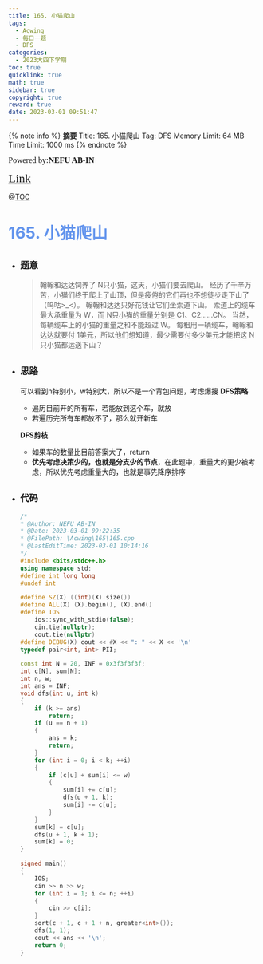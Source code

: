 ```yaml
---
title: 165. 小猫爬山
tags:
  - Acwing
  - 每日一题
  - DFS
categories:
  - 2023大四下学期
toc: true
quicklink: true
math: true
sidebar: true
copyright: true
reward: true
date: 2023-03-01 09:51:47
---
```



{% note info %}
**摘要**
Title: 165. 小猫爬山
Tag: DFS
Memory Limit: 64 MB
Time Limit: 1000 ms
{% endnote %}
<!-- more -->

<font size=3 face=楷体>Powered by:**NEFU AB-IN**</font>

<font color=#FFA500 size=5 face=楷体>[Link](https://www.acwing.com/problem/content/description/167/)</font>

@[TOC](文章目录)

# <font color=#6495ED size=6>165. 小猫爬山</font>

* ## <font size=4 face=粗体>题意</font>

  >翰翰和达达饲养了 N只小猫，这天，小猫们要去爬山。
  >经历了千辛万苦，小猫们终于爬上了山顶，但是疲倦的它们再也不想徒步走下山了（呜咕>_<）。
  >翰翰和达达只好花钱让它们坐索道下山。
  >索道上的缆车最大承重量为 W，而 N只小猫的重量分别是 C1、C2……CN。
  >当然，每辆缆车上的小猫的重量之和不能超过 W。
  >每租用一辆缆车，翰翰和达达就要付 1美元，所以他们想知道，最少需要付多少美元才能把这 N只小猫都运送下山？

* ## <font size=4 face=粗体>思路</font>

  可以看到n特别小，w特别大，所以不是一个背包问题，考虑爆搜
  **DFS策略**
  * 遍历目前开的所有车，若能放到这个车，就放
  * 若遍历完所有车都放不了，那么就开新车

  **DFS剪枝**
  * 如果车的数量比目前答案大了，return
  * **优先考虑决策少的，也就是分支少的节点**，在此题中，重量大的更少被考虑，所以优先考虑重量大的，也就是事先降序排序

* ## <font size=4 face=粗体>代码</font>

  ```cpp
  /*
  * @Author: NEFU AB-IN
  * @Date: 2023-03-01 09:22:35
  * @FilePath: \Acwing\165\165.cpp
  * @LastEditTime: 2023-03-01 10:14:16
  */
  #include <bits/stdc++.h>
  using namespace std;
  #define int long long
  #undef int

  #define SZ(X) ((int)(X).size())
  #define ALL(X) (X).begin(), (X).end()
  #define IOS                                                                                                            \
      ios::sync_with_stdio(false);                                                                                       \
      cin.tie(nullptr);                                                                                                  \
      cout.tie(nullptr)
  #define DEBUG(X) cout << #X << ": " << X << '\n'
  typedef pair<int, int> PII;

  const int N = 20, INF = 0x3f3f3f3f;
  int c[N], sum[N];
  int n, w;
  int ans = INF;
  void dfs(int u, int k)
  {
      if (k >= ans)
          return;
      if (u == n + 1)
      {
          ans = k;
          return;
      }
      for (int i = 0; i < k; ++i)
      {
          if (c[u] + sum[i] <= w)
          {
              sum[i] += c[u];
              dfs(u + 1, k);
              sum[i] -= c[u];
          }
      }
      sum[k] = c[u];
      dfs(u + 1, k + 1);
      sum[k] = 0;
  }

  signed main()
  {
      IOS;
      cin >> n >> w;
      for (int i = 1; i <= n; ++i)
      {
          cin >> c[i];
      }
      sort(c + 1, c + 1 + n, greater<int>());
      dfs(1, 1);
      cout << ans << '\n';
      return 0;
  }
  ```